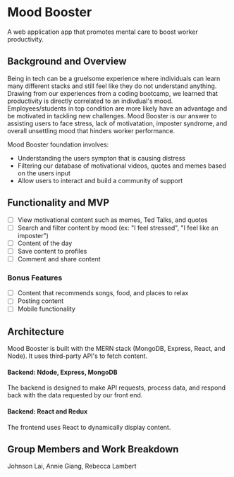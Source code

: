# Mood Booster

A web application app that promotes mental care to boost worker productivity.

## Background and Overview

Being in tech can be a gruelsome experience where individuals can learn many different stacks and still feel like they do not understand anything. Drawing from our experiences from a coding bootcamp, we learned that productivity is directly correlated to an indivdual's mood. Employees/students in top condition are more likely have an advantage and be motivated in tackling new challenges.
Mood Booster is our answer to assisting users to face stress, lack of motivatation, imposter syndrome, and overall unsettling mood that hinders worker performance.

Mood Booster foundation involves:

- Understanding the users sympton that is causing distress
- Filtering our database of motivational videos, quotes and memes based on the users input
- Allow users to interact and build a community of support

## Functionality and MVP

- [ ] View motivational content such as memes, Ted Talks, and quotes
- [ ] Search and filter content by mood (ex: "I feel stressed", "I feel like an imposter")
- [ ] Content of the day
- [ ] Save content to profiles
- [ ] Comment and share content

### Bonus Features

- [ ] Content that recommends songs, food, and places to relax
- [ ] Posting content
- [ ] Mobile functionality

## Architecture

Mood Booster is built with the MERN stack (MongoDB, Express, React, and Node). It uses third-party API's to fetch content.

#### Backend: Ndode, Express, MongoDB

The backend is designed to make API requests, process data, and respond back with the data requested by our front end.

#### Backend: React and Redux

The frontend uses React to dynamically display content.

## Group Members and Work Breakdown

Johnson Lai, Annie Giang, Rebecca Lambert
